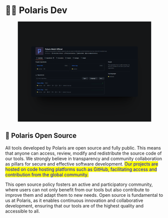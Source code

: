 # 👩‍💻 Polaris Dev

<figure><img src="../.gitbook/assets/349shots_so.png" alt=""><figcaption></figcaption></figure>

## 📖 Polaris Open Source&#x20;

All tools developed by Polaris are open source and fully public. This means that anyone can access, review, modify and redistribute the source code of our tools. We strongly believe in transparency and community collaboration as pillars for secure and effective software development. <mark style="color:blue;">Our projects are hosted on code hosting platforms such as GitHub, facilitating access and contribution from the global community.</mark>&#x20;

This open source policy fosters an active and participatory community, where users can not only benefit from our tools but also contribute to improve them and adapt them to new needs. Open source is fundamental to us at Polaris, as it enables continuous innovation and collaborative development, ensuring that our tools are of the highest quality and accessible to all.
